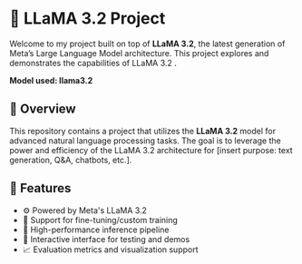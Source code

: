 # 🦙 LLaMA 3.2 Project

Welcome to my project built on top of **LLaMA 3.2**, the latest generation of Meta’s Large Language Model architecture. This project explores and demonstrates the capabilities of LLaMA 3.2 .

**Model used: llama3.2**

## 🚀 Overview

This repository contains a project that utilizes the **LLaMA 3.2** model for advanced natural language processing tasks. The goal is to leverage the power and efficiency of the LLaMA 3.2 architecture for [insert purpose: text generation, Q&A, chatbots, etc.].

## 🔧 Features

- ⚙️ Powered by Meta's LLaMA 3.2
- 🔁 Support for fine-tuning/custom training
- 🧠 High-performance inference pipeline
- 💬 Interactive interface for testing and demos
- 📈 Evaluation metrics and visualization support

